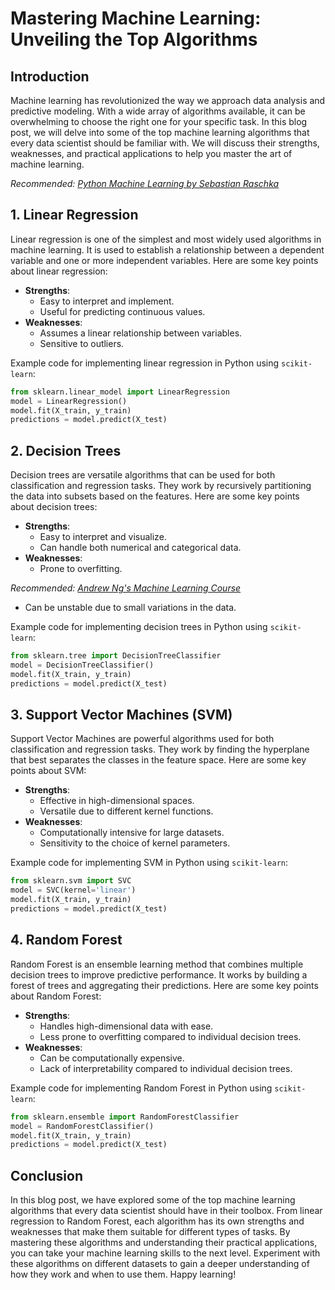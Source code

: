 # Mastering Machine Learning: Unveiling the Top Algorithms

## Introduction

Machine learning has revolutionized the way we approach data analysis and predictive modeling. With a wide array of algorithms available, it can be overwhelming to choose the right one for your specific task. In this blog post, we will delve into some of the top machine learning algorithms that every data scientist should be familiar with. We will discuss their strengths, weaknesses, and practical applications to help you master the art of machine learning.

*Recommended: <a href="https://amazon.com/dp/B08N5WRWNW?tag=aiblogcontent-20" target="_blank" rel="nofollow sponsored">Python Machine Learning by Sebastian Raschka</a>*


## 1. Linear Regression

Linear regression is one of the simplest and most widely used algorithms in machine learning. It is used to establish a relationship between a dependent variable and one or more independent variables. Here are some key points about linear regression:

- **Strengths**:
  - Easy to interpret and implement.
  - Useful for predicting continuous values.
- **Weaknesses**:
  - Assumes a linear relationship between variables.
  - Sensitive to outliers.

Example code for implementing linear regression in Python using `scikit-learn`:

```python
from sklearn.linear_model import LinearRegression
model = LinearRegression()
model.fit(X_train, y_train)
predictions = model.predict(X_test)
```

## 2. Decision Trees

Decision trees are versatile algorithms that can be used for both classification and regression tasks. They work by recursively partitioning the data into subsets based on the features. Here are some key points about decision trees:

- **Strengths**:
  - Easy to interpret and visualize.
  - Can handle both numerical and categorical data.
- **Weaknesses**:
  - Prone to overfitting.

*Recommended: <a href="https://coursera.org/learn/machine-learning" target="_blank" rel="nofollow sponsored">Andrew Ng's Machine Learning Course</a>*

  - Can be unstable due to small variations in the data.

Example code for implementing decision trees in Python using `scikit-learn`:

```python
from sklearn.tree import DecisionTreeClassifier
model = DecisionTreeClassifier()
model.fit(X_train, y_train)
predictions = model.predict(X_test)
```

## 3. Support Vector Machines (SVM)

Support Vector Machines are powerful algorithms used for both classification and regression tasks. They work by finding the hyperplane that best separates the classes in the feature space. Here are some key points about SVM:

- **Strengths**:
  - Effective in high-dimensional spaces.
  - Versatile due to different kernel functions.
- **Weaknesses**:
  - Computationally intensive for large datasets.
  - Sensitivity to the choice of kernel parameters.

Example code for implementing SVM in Python using `scikit-learn`:

```python
from sklearn.svm import SVC
model = SVC(kernel='linear')
model.fit(X_train, y_train)
predictions = model.predict(X_test)
```

## 4. Random Forest

Random Forest is an ensemble learning method that combines multiple decision trees to improve predictive performance. It works by building a forest of trees and aggregating their predictions. Here are some key points about Random Forest:

- **Strengths**:
  - Handles high-dimensional data with ease.
  - Less prone to overfitting compared to individual decision trees.
- **Weaknesses**:
  - Can be computationally expensive.
  - Lack of interpretability compared to individual decision trees.

Example code for implementing Random Forest in Python using `scikit-learn`:

```python
from sklearn.ensemble import RandomForestClassifier
model = RandomForestClassifier()
model.fit(X_train, y_train)
predictions = model.predict(X_test)
```

## Conclusion

In this blog post, we have explored some of the top machine learning algorithms that every data scientist should have in their toolbox. From linear regression to Random Forest, each algorithm has its own strengths and weaknesses that make them suitable for different types of tasks. By mastering these algorithms and understanding their practical applications, you can take your machine learning skills to the next level. Experiment with these algorithms on different datasets to gain a deeper understanding of how they work and when to use them. Happy learning!